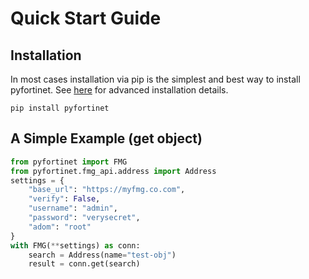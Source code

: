 # Quick Start Guide


## Installation

In most cases installation via pip is the simplest and best way to install pyfortinet.
See [here](installation.md) for advanced installation details.

```
pip install pyfortinet
```


## A Simple Example (get object)

```python
from pyfortinet import FMG
from pyfortinet.fmg_api.address import Address
settings = {
    "base_url": "https://myfmg.co.com",
    "verify": False,
    "username": "admin",
    "password": "verysecret",
    "adom": "root"
}
with FMG(**settings) as conn:
    search = Address(name="test-obj")
    result = conn.get(search)
```

